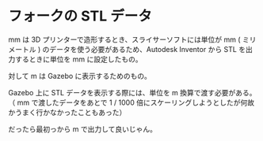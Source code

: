 # フォークの STL データ

mm は 3D プリンターで造形するとき、スライサーソフトには単位が mm ( ミリメートル ) のデータを使う必要があるため、Autodesk Inventor から STL を出力するときに単位を mm に設定したもの。

対して m は Gazebo に表示するためのもの。

Gazebo 上に STL データを表示する際には、単位を m 換算で渡す必要がある。（ mm で渡したデータをあとで 1 / 1000 倍にスケーリングしようとしたが何故かうまく行かなかったこともあった）

だったら最初っから m で出力して良いじゃん。
